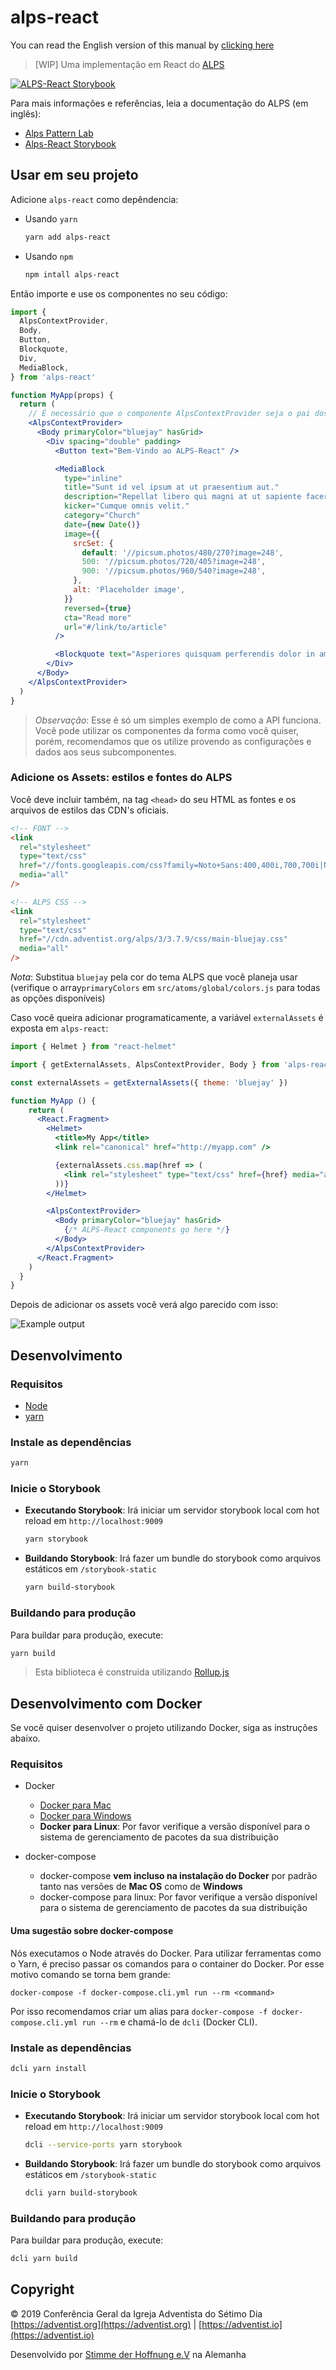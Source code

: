 # alps-react

You can read the English version of this manual by [clicking here](https://github.com/adventistchurch/alps-react/blob/master/README.md)

> [WIP] Uma implementação em React do [ALPS](http://alps.adventist.io/v3)

[![ALPS-React Storybook](https://cdn.jsdelivr.net/gh/storybooks/brand@master/badge/badge-storybook.svg)](https://alps-react.adventist.io/)

Para mais informações e referências, leia a documentação do ALPS (em inglês):

- [Alps Pattern Lab](https://alps.adventist.io/v3/)
- [Alps-React Storybook](https://alps-react.adventist.io/)

## Usar em seu projeto

Adicione `alps-react` como depêndencia:

- Usando `yarn`

  ```bash
  yarn add alps-react
  ```

- Usando `npm`

  ```bash
  npm intall alps-react
  ```

Então importe e use os componentes no seu código:

```jsx
import {
  AlpsContextProvider,
  Body,
  Button,
  Blockquote,
  Div,
  MediaBlock,
} from 'alps-react'

function MyApp(props) {
  return (
    // É necessário que o componente AlpsContextProvider seja o pai dos outros components do ALPS-React (normalmente em App root)
    <AlpsContextProvider>
      <Body primaryColor="bluejay" hasGrid>
        <Div spacing="double" padding>
          <Button text="Bem-Vindo ao ALPS-React" />

          <MediaBlock
            type="inline"
            title="Sunt id vel ipsum at ut praesentium aut."
            description="Repellat libero qui magni at ut sapiente facere nam veritatis."
            kicker="Cumque omnis velit."
            category="Church"
            date={new Date()}
            image={{
              srcSet: {
                default: '//picsum.photos/480/270?image=248',
                500: '//picsum.photos/720/405?image=248',
                900: '//picsum.photos/960/540?image=248',
              },
              alt: 'Placeholder image',
            }}
            reversed={true}
            cta="Read more"
            url="#/link/to/article"
          />

          <Blockquote text="Asperiores quisquam perferendis dolor in amet." />
        </Div>
      </Body>
    </AlpsContextProvider>
  )
}
```

> _Observação_: Esse é só um simples exemplo de como a API funciona. Você pode utilizar os componentes da forma como você quiser, porém, recomendamos que os utilize provendo as configurações e dados aos seus subcomponentes.

### Adicione os Assets: estilos e fontes do ALPS

Você deve incluir também, na tag `<head>` do seu HTML as fontes e os arquivos de estilos das CDN's oficiais.

```html
<!-- FONT -->
<link
  rel="stylesheet"
  type="text/css"
  href="//fonts.googleapis.com/css?family=Noto+Sans:400,400i,700,700i|Noto+Serif:400,400i,700,700i&display=swap"
  media="all"
/>

<!-- ALPS CSS -->
<link
  rel="stylesheet"
  type="text/css"
  href="//cdn.adventist.org/alps/3/3.7.9/css/main-bluejay.css"
  media="all"
/>
```

_Nota_: Substitua `bluejay` pela cor do tema ALPS que você planeja usar (verifique o array`primaryColors` em `src/atoms/global/colors.js` para todas as opções disponíveis)

Caso você queira adicionar programaticamente, a variável `externalAssets` é exposta em `alps-react`:

```jsx
import { Helmet } from "react-helmet"

import { getExternalAssets, AlpsContextProvider, Body } from 'alps-react'

const externalAssets = getExternalAssets({ theme: 'bluejay' })

function MyApp () {
    return (
      <React.Fragment>
        <Helmet>
          <title>My App</title>
          <link rel="canonical" href="http://myapp.com" />

          {externalAssets.css.map(href => (
            <link rel="stylesheet" type="text/css" href={href} media="all" />
          ))}
        </Helmet>

        <AlpsContextProvider>
          <Body primaryColor="bluejay" hasGrid>
            {/* ALPS-React components go here */}
          </Body>
        </AlpsContextProvider>
      </React.Fragment>
    )
  }
}
```

Depois de adicionar os assets você verá algo parecido com isso:

![Example output](public/example-output.png?raw=true)

## Desenvolvimento

### Requisitos

- [Node](https://nodejs.org)
- [yarn](https://yarnpkg.com/en/docs/install)

### Instale as dependências

```bash
yarn
```

### Inicie o Storybook

- **Executando Storybook**: Irá iniciar um servidor storybook local com hot reload em `http://localhost:9009`

  ```bash
  yarn storybook
  ```

- **Buildando Storybook**: Irá fazer um bundle do storybook como arquivos estáticos em `/storybook-static`

  ```bash
  yarn build-storybook
  ```

### Buildando para produção

Para buildar para produção, execute:

```bash
yarn build
```

> Esta biblioteca é construida utilizando [Rollup.js](https://rollupjs.org)

## Desenvolvimento com Docker

Se você quiser desenvolver o projeto utilizando Docker, siga as instruções abaixo.

### Requisitos

- Docker

  - [Docker para Mac](https://store.docker.com/editions/community/docker-ce-desktop-mac)
  - [Docker para Windows](https://store.docker.com/editions/community/docker-ce-desktop-windows)
  - **Docker para Linux**: Por favor verifique a versão disponível para o sistema de gerenciamento de pacotes da sua distribuição

- docker-compose
  - docker-compose **vem incluso na instalação do Docker** por padrão tanto nas versões de **Mac OS** como de **Windows**
  - docker-compose para linux: Por favor verifique a versão disponível para o sistema de gerenciamento de pacotes da sua distribuição

#### Uma sugestão sobre docker-compose

Nós executamos o Node através do Docker. Para utilizar ferramentas como o Yarn, é preciso passar os comandos para o container do Docker. Por esse motivo comando se torna bem grande:

`docker-compose -f docker-compose.cli.yml run --rm <command>`

Por isso recomendamos criar um alias para `docker-compose -f docker-compose.cli.yml run --rm` e chamá-lo de `dcli` (Docker CLI).

### Instale as dependências

```bash
dcli yarn install
```

### Inicie o Storybook

- **Executando Storybook**: Irá iniciar um servidor storybook local com hot reload em `http://localhost:9009`

  ```bash
  dcli --service-ports yarn storybook
  ```

- **Buildando Storybook**: Irá fazer um bundle do storybook como arquivos estáticos em `/storybook-static`

  ```bash
  dcli yarn build-storybook
  ```

### Buildando para produção

Para buildar para produção, execute:

```bash
dcli yarn build
```

## Copyright

&copy; 2019 Conferência Geral da Igreja Adventista do Sétimo Dia [https://adventist.org](https://adventist.org) | [https://adventist.io](https://adventist.io)

Desenvolvido por [Stimme der Hoffnung e.V](https://stimme-der-hoffnung.de) na Alemanha
